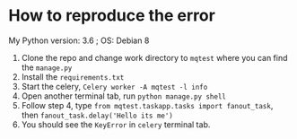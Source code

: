 # How to reproduce the error
My Python version: 3.6 ; OS: Debian 8

1. Clone the repo and change work directory to `mqtest` where you can find the `manage.py`
2. Install the `requirements.txt`
3. Start the celery, `Celery worker -A mqtest -l info`
4. Open another terminal tab, run `python manage.py shell`
5. Follow step 4, type `from mqtest.taskapp.tasks import fanout_task`, then `fanout_task.delay('Hello its me')`
6. You should see the `KeyError` in `celery` terminal tab.
